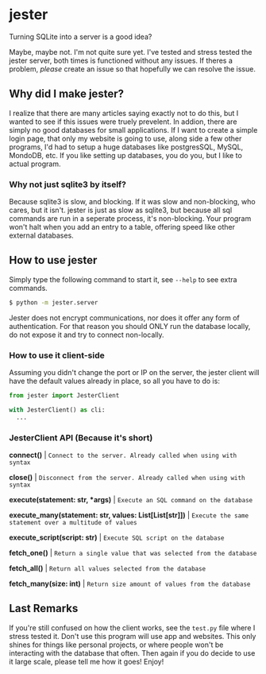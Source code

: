 # jester

Turning SQLite into a server is a good idea?

Maybe, maybe not. I'm not quite sure yet. I've tested and stress tested the jester server, both times is functioned without any issues. If theres a problem, *please* create an issue so that hopefully we can resolve the issue.

## Why did I make jester?

I realize that there are many articles saying exactly not to do this, but I wanted to see if this issues were truely prevelent. In addion, there are simply no good databases for small applications. If I want to create a simple login page, that only my website is going to use, along side a few other programs, I'd had to setup a huge databases like postgresSQL, MySQL, MondoDB, etc. If you like setting up databases, you do you, but I like to actual program. 

### Why not just sqlite3 by itself?

Because sqlite3 is slow, and blocking. If it was slow and non-blocking, who cares, but it isn't. jester is just as slow as sqlite3, but because all sql commands are run in a seperate process, it's non-blocking. Your program won't halt when you add an entry to a table, offering speed like other external databases. 

## How to use jester

Simply type the following command to start it, see `--help` to see extra commands.

```bash
$ python -m jester.server
```

Jester does not encrypt communications, nor does it offer any form of authentication. For that reason you should ONLY run the database locally, do not expose it and try to connect non-locally.

### How to use it client-side

Assuming you didn't change the port or IP on the server, the jester client will have the default values already in place, so all you have to do is: 

```python
from jester import JesterClient

with JesterClient() as cli:
  ...
```

### JesterClient API (Because it's short)

**connect()** | `Connect to the server. Already called when using with syntax`

**close()** | `Disconnect from the server. Already called when using with syntax`

**execute(statement: str, \*args)** | `Execute an SQL command on the database`

**execute_many(statement: str, values: List[List[str]])** | `Execute the same statement over a multitude of values`

**execute_script(script: str)** | `Execute SQL script on the database`

**fetch_one()** | `Return a single value that was selected from the database`

**fetch_all()** | `Return all values selected from the database`

**fetch_many(size: int)** | `Return size amount of values from the database`

## Last Remarks

If you're still confused on how the client works, see the `test.py` file where I stress tested it. Don't use this program will use app and websites. This only shines for things like personal projects, or where people won't be interacting with the database that often. Then again if you do decide to use it large scale, please tell me how it goes! Enjoy!
